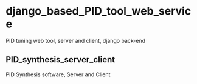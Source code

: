 # django_based_PID_tool_web_service
PID tuning web tool, server and client, django back-end

## PID_synthesis_server_client
PID Synthesis software, Server and Client
